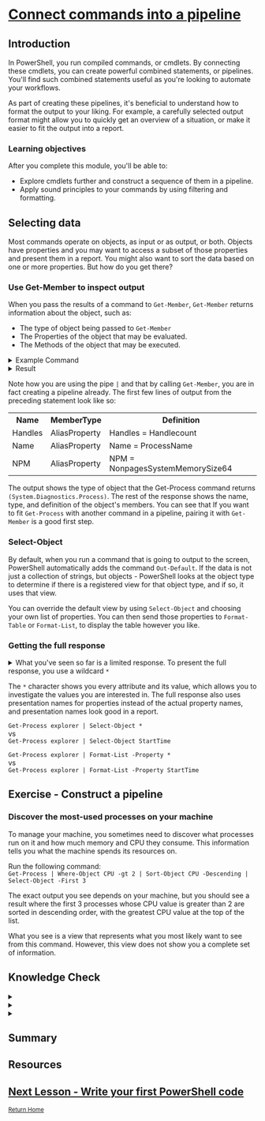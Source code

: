 # [Connect commands into a pipeline](https://docs.microsoft.com/en-us/learn/modules/connect-commands/)

## Introduction
<p>In PowerShell, you run compiled commands, or cmdlets. By connecting these cmdlets, you can create powerful combined statements, or pipelines. You'll find such combined statements useful as you're looking to automate your workflows.</p>

<p>As part of creating these pipelines, it's beneficial to understand how to format the output to your liking. For example, a carefully selected output format might allow you to quickly get an overview of a situation, or make it easier to fit the output into a report.</p>

### Learning objectives
After you complete this module, you'll be able to:

* Explore cmdlets further and construct a sequence of them in a pipeline.
* Apply sound principles to your commands by using filtering and formatting.

## Selecting data

<p>Most commands operate on objects, as input or as output, or both. Objects have properties and you may want to access a subset of those properties and present them in a report. You might also want to sort the data based on one or more properties. But how do you get there?</p>

### Use Get-Member to inspect output

When you pass the results of a command to `Get-Member`, `Get-Member` returns information about the object, such as: 

* The type of object being passed to `Get-Member`
* The Properties of the object that may be evaluated. 
* The Methods of the object that may be executed.  

<details>
<summary>
Example Command 
</summary>
<code>Get-Process | Get-Memeber</code>  
</details>

<details>
    <summary>
Result
</summary>
    <code>Get-Process | Get-Memeber</code>  
    </details>
    <p>Note how you are using the pipe <code>|</code> 
        and that by calling <code>Get-Member</code>, 
        you are in fact creating a pipeline already. 
        The first few lines of output from the preceding statement 
        look like so:</p>
        <table>
            <tr>
                <th>Name</th>
                <th>MemberType</th>
                <th>Definition</th>
            </tr>
            <tr>
                <td>Handles</td>
                <td>AliasProperty</td>
                <td>Handles = Handlecount</td>
            </tr>
            <tr>
                <td>Name</td>
                <td>AliasProperty</td>
                <td>Name = ProcessName</td>
            </tr>
            <tr>
                <td>NPM</td>
                <td>AliasProperty</td>
                <td>NPM = NonpagesSystemMemorySize64</td>
            </tr>
        </table>
        The output shows the type of object that the Get-Process 
        command returns <code>(System.Diagnostics.Process)</code>. 
        The rest of the response shows the name, type, and definition of
        the object's members. You can see that If you want to fit 
        <code>Get-Process</code> with another command in a pipeline, 
        pairing it with <code>Get-Member</code> is a good first step. 
        
        
        
### Select-Object
By default, when you run a command that is going to output to the screen, PowerShell automatically adds the command `Out-Default`. If the data is not just a collection of strings, but objects - PowerShell looks at the object type to determine if there is a registered view for that object type, and if so, it uses that view.

You can override the default view by using `Select-Object` and choosing your own list of properties. You can then send those properties to `Format-Table` or `Format-List`, to display the table however you like.

### Getting the full response
<details>
<summary>
What you've seen so far is a limited response. To present the full response, you use a wildcard <code>*</code>
</summary>
<code>Get-Process zsh | Format-List -Property *</code>
</details>

The `*` character shows you every attribute and its value, which allows you to investigate the values you are interested in. The full response also uses presentation names for properties instead of the actual property names, and presentation names look good in a report.</br>


`Get-Process explorer | Select-Object *` 
</br>vs</br>
`Get-Process explorer | Select-Object StartTime`

`Get-Process explorer | Format-List -Property *` 
</br>vs</br>
`Get-Process explorer | Format-List -Property StartTime`

## Exercise - Construct a pipeline

### Discover the most-used processes on your machine

To manage your machine, you sometimes need to discover what processes run on
it and how much memory and CPU they consume. 
This information tells you what the machine spends its resources on. 

Run the following command: </br> 
`Get-Process | Where-Object CPU -gt 2 | Sort-Object CPU -Descending | Select-Object -First 3`


The exact output you see depends on your machine, 
but you should see a result where the first 3 processes whose 
CPU value is greater than 2 are sorted in descending order, 
with the greatest CPU value at the top of the list. 

What you see is a view that represents what you most likely want to see from this command. However, this view does not show you a complete set of information.


## Knowledge Check

<details>
<summary></summary>
<code></code>
</details>

<details>
<summary></summary>
<code></code>
</details>

<details>
<summary></summary>
<code></code>
</details>

## Summary

## Resources
[]()
[]()

## [Next Lesson - Write your first PowerShell code](/docs/4_Write-your-first-PowerShell-code.md)
<sup>[Return Home](/README.md)</sup>